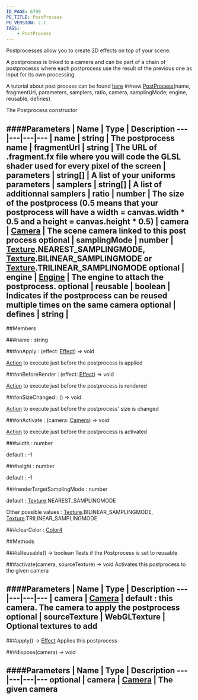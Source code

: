 ```yaml
---
ID_PAGE: 6790
PG_TITLE: PostProcess
PG_VERSION: 2.1
TAGS:
    - PostProcess
---
```


Postprocesses allow you to create 2D effects on top of your scene.

A postprocess is linked to a camera and can be part of a chain of postprocesss where each postprocess use the result of the previous one as input for its own processing.

A tutorial about post process can be found [here](https://github.com/BabylonJS/Babylon.js/wiki/How-to-use-postprocesses)
##new [PostProcess](page.php?p=6790)(name, fragmentUrl, parameters, samplers, ratio, camera, samplingMode, engine, reusable, defines)



The Postprocess constructor




####Parameters
 | Name | Type | Description
---|---|---|---
 | name | string | The postprocess name
 | fragmentUrl | string | The URL of .fragment.fx file where you will code the GLSL shader used for every pixel of the screen
 | parameters | string[] | A list of your uniforms parameters
 | samplers | string[] | A list of additionnal samplers
 | ratio | number | The size of the postprocess (0.5 means that your postprocess will have a width = canvas.width * 0.5 and a height = canvas.height * 0.5)
 | camera | [Camera](page.php?p=6631) | The scene camera linked to this post process
optional | samplingMode | number | [Texture](page.php?p=6733).NEAREST_SAMPLINGMODE, [Texture](page.php?p=6733).BILINEAR_SAMPLINGMODE or [Texture](page.php?p=6733).TRILINEAR_SAMPLINGMODE
optional | engine | [Engine](page.php?p=6629) | The engine to attach the postprocess.
optional | reusable | boolean | Indicates if the postprocess can be reused multiple times on the same camera
optional | defines | string | 
---

##Members

###name : string






###onApply : (effect: [Effect](page.php?p=6725)) =&gt; void




 [Action](page.php?p=6663) to execute just before the postprocess is applied



###onBeforeRender : (effect: [Effect](page.php?p=6725)) =&gt; void




 [Action](page.php?p=6663) to execute just before the postprocess is rendered



###onSizeChanged : () =&gt; void




 [Action](page.php?p=6663) to execute just before the postprocess' size is changed



###onActivate : (camera: [Camera](page.php?p=6631)) =&gt; void




 [Action](page.php?p=6663) to execute just before the postprocess is activated



###width : number




default : -1



###height : number




default : -1



###renderTargetSamplingMode : number




default : [Texture](page.php?p=6733).NEAREST_SAMPLINGMODE

Other possible values : [Texture](page.php?p=6733).BILINEAR_SAMPLINGMODE, [Texture](page.php?p=6733).TRILINEAR_SAMPLINGMODE









###clearColor : [Color4](page.php?p=6749)




##Methods

###isReusable() &rarr; boolean
Tests if the Postprocess is set to reusable






###activate(camera, sourceTexture) &rarr; void
Activates this postprocess to the given camera





####Parameters
 | Name | Type | Description
---|---|---|---
 | camera | [Camera](page.php?p=6631) | default : this camera. The camera to apply the postprocess
optional | sourceTexture | WebGLTexture | Optional textures to add
---

###apply() &rarr; [Effect](page.php?p=6725)
Applies this postprocess






###dispose(camera) &rarr; void

####Parameters
 | Name | Type | Description
---|---|---|---
optional | camera | [Camera](page.php?p=6631) | The given camera
---
